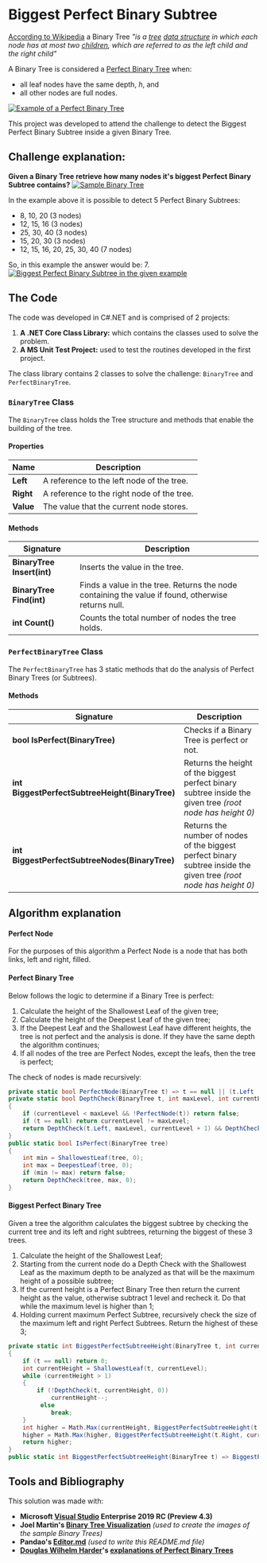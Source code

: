 # Biggest Perfect Binary Subtree
[According to Wikipedia](https://en.wikipedia.org/wiki/Binary_tree) a Binary Tree _"is a [tree](https://en.wikipedia.org/wiki/Tree_structure "Tree structure")  [data structure](https://en.wikipedia.org/wiki/Data_structure "Data structure") in which each node has at most two [children](https://en.wikipedia.org/wiki/Child_node "Child node"), which are referred to as the *left child* and the *right child*"_

A Binary Tree is considered a [Perfect Binary Tree](https://ece.uwaterloo.ca/~cmoreno/ece250/4.05.PerfectBinaryTrees.pdf) when:
- all leaf nodes have the same depth, _h_, and
- all other nodes are full nodes.

[![Example of a Perfect Binary Tree](https://i.imgur.com/zVsHOqT.png "Example of a Perfect Binary Tree")](https://i.imgur.com/zVsHOqT.png "Example of a Perfect Binary Tree")

This project was developed to attend the challenge to detect the Biggest Perfect Binary Subtree inside a given Binary Tree.

## Challenge explanation:
**Given a Binary Tree retrieve how many nodes it's biggest Perfect Binary Subtree contains?**
[![Sample Binary Tree](https://i.imgur.com/GGL1zIC.png "Sample Binary Tree")](https://i.imgur.com/GGL1zIC.png "Sample Binary Tree")

In the example above it is possible to detect 5 Perfect Binary Subtrees:
- 8, 10, 20 (3 nodes)
- 12, 15, 16 (3 nodes)
- 25, 30, 40 (3 nodes)
- 15, 20, 30 (3 nodes)
- 12, 15, 16, 20, 25, 30, 40 (7 nodes)

So, in this example the answer would be: 7.
[![Biggest Perfect Binary Subtree in the given example](https://i.imgur.com/dsbsBbn.png "Biggest Perfect Binary Subtree in the given example")](https://i.imgur.com/dsbsBbn.png| "Biggest Perfect Binary Subtree in the given example")

## The Code
The code was developed in C#.NET and is comprised of 2 projects:
1. **A .NET Core Class Library:** which contains the classes used to solve the problem.
2. **A MS Unit Test Project:** used to test the routines developed in the first project.

The class library contains 2 classes to solve the challenge: `BinaryTree` and `PerfectBinaryTree`.

### `BinaryTree` Class
The `BinaryTree` class holds the Tree structure and methods that enable the building of the tree.

#### Properties
|Name|Description|
|--|--|
| **Left** | A reference to the left node of the tree. |
| **Right** | A reference to the right node of the tree. |
| **Value** | The value that the current node stores. |

#### Methods
|Signature|Description|
|--|--|
| **BinaryTree Insert(int)** | Inserts the value in the tree. |
| **BinaryTree Find(int)** | Finds a value in the tree. Returns the node containing the value if found, otherwise returns null. |
| **int Count()** | Counts the total number of nodes the tree holds. |

### `PerfectBinaryTree` Class
The `PerfectBinaryTree` has 3 static methods that do the analysis of Perfect Binary Trees (or Subtrees).

#### Methods
|Signature|Description|
|--|--|
| **bool IsPerfect(BinaryTree)** | Checks if a Binary Tree is perfect or not. |
| **int BiggestPerfectSubtreeHeight(BinaryTree)** | Returns the height of the biggest perfect binary subtree inside the given tree _(root node has height 0)_ |
| **int BiggestPerfectSubtreeNodes(BinaryTree)** | Returns the number of nodes of the biggest perfect binary subtree inside the given tree _(root node has height 0)_ |

## Algorithm explanation

#### Perfect Node
For the purposes of this algorithm a Perfect Node is a node that has both links, left and right, filled.

#### Perfect Binary Tree
Below follows the logic to determine if a Binary Tree is perfect:
1. Calculate the height of the Shallowest Leaf of the given tree;
2. Calculate the height of the Deepest Leaf of the given tree;
3. If the Deepest Leaf and the Shallowest Leaf have different heights, the tree is not perfect and the analysis is done. If they have the same depth the algorithm continues;
4. If all nodes of the tree are Perfect Nodes, except the leafs, then the tree is perfect;

The check of nodes is made recursively:
```cs
private static bool PerfectNode(BinaryTree t) => t == null || (t.Left != null && t.Right != null);
private static bool DepthCheck(BinaryTree t, int maxLevel, int currentLevel)
{
	if (currentLevel < maxLevel && !PerfectNode(t)) return false;
	if (t == null) return currentLevel != maxLevel;
	return DepthCheck(t.Left, maxLevel, currentLevel + 1) && DepthCheck(t.Right, maxLevel, currentLevel + 1);
}
public static bool IsPerfect(BinaryTree tree)
{
	int min = ShallowestLeaf(tree, 0);
	int max = DeepestLeaf(tree, 0);
	if (min != max) return false;
	return DepthCheck(tree, max, 0);
}
```
#### Biggest Perfect Binary Tree
Given a tree the algorithm calculates the biggest subtree by checking the current tree and its left and right subtrees, returning the biggest of these 3 trees.

1. Calculate the height of the Shallowest Leaf;
2. Starting from the current node do a Depth Check with the Shallowest Leaf as the maximum depth to be analyzed  as that will be the maximum height of a possible subtree;
3. If the current height is a Perfect Binary Tree then return the current height as the value, otherwise subtract 1 level and recheck it. Do that while the maximum level is higher than 1;
4. Holding current maximum Perfect Subtree, recursively check the size of the maximum left and right Perfect Subtrees. Return the highest of these 3;
```cs
private static int BiggestPerfectSubtreeHeight(BinaryTree t, int currentLevel)
{
	if (t == null) return 0;
	int currentHeight = ShallowestLeaf(t, currentLevel);
	while (currentHeight > 1)
	{
		if (!DepthCheck(t, currentHeight, 0))
			currentHeight--;
		 else
			break;
	}
	int higher = Math.Max(currentHeight, BiggestPerfectSubtreeHeight(t.Left, currentLevel + 1));
	higher = Math.Max(higher, BiggestPerfectSubtreeHeight(t.Right, currentLevel + 1));
	return higher;
}
public static int BiggestPerfectSubtreeHeight(BinaryTree t) => BiggestPerfectSubtreeHeight(t, 0);
```
## Tools and Bibliography
This solution was made with:
- **Microsoft [Visual Studio](https://visualstudio.microsoft.com "Visual Studio") Enterprise 2019 RC (Preview 4.3)**
- **Joel Martin's [Binary Tree Visualization](https://kanaka.github.io/rbt_cfs/trees.html "Binary Tree Visualization")** _(used to create the images of the sample Binary Trees)_
- **Pandao's [Editor.md](https://pandao.github.io/editor.md/en.html "MD Editor")** _(used to write this README.md file)_
- **[Douglas Wilhelm Harder](https://github.com/dwharder "Douglas Wilhelm Harder")'s [explanations of Perfect Binary Trees](https://ece.uwaterloo.ca/~cmoreno/ece250/4.05.PerfectBinaryTrees.pdf "explanations of Perfect Binary Trees")**